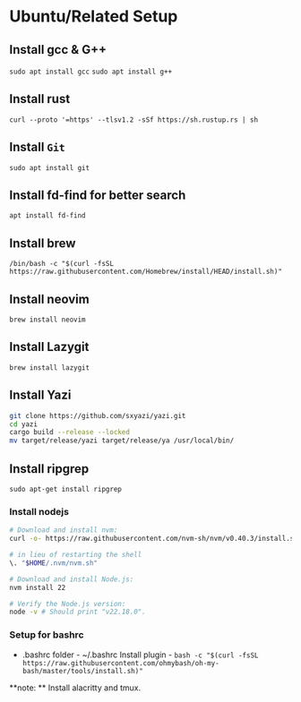 # Ubuntu/Related Setup

## Install **gcc** & **G++**
`sudo apt install gcc`
`sudo apt install g++`

## Install rust
`curl --proto '=https' --tlsv1.2 -sSf https://sh.rustup.rs | sh`

## Install `Git`
`sudo apt install git`

## Install fd-find for better search
`apt install fd-find`

## Install brew 
`/bin/bash -c "$(curl -fsSL https://raw.githubusercontent.com/Homebrew/install/HEAD/install.sh)"`

## Install neovim
`brew install neovim`

## Install Lazygit
`brew install lazygit`

## Install Yazi 
```bash
git clone https://github.com/sxyazi/yazi.git
cd yazi
cargo build --release --locked
mv target/release/yazi target/release/ya /usr/local/bin/
```

## Install ripgrep
`sudo apt-get install ripgrep`

### Install nodejs
```bash
# Download and install nvm:
curl -o- https://raw.githubusercontent.com/nvm-sh/nvm/v0.40.3/install.sh | bash

# in lieu of restarting the shell
\. "$HOME/.nvm/nvm.sh"

# Download and install Node.js:
nvm install 22

# Verify the Node.js version:
node -v # Should print "v22.18.0".
```

### Setup for bashrc 
- .bashrc
folder - ~/.bashrc
Install plugin -
`bash -c "$(curl -fsSL https://raw.githubusercontent.com/ohmybash/oh-my-bash/master/tools/install.sh)"`


**note: ** Install alacritty and tmux.
